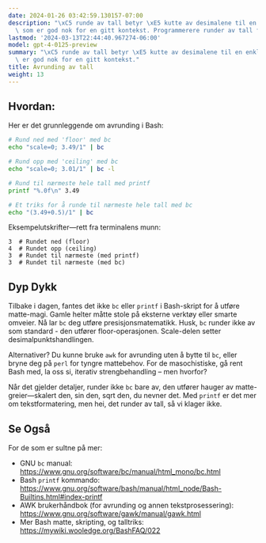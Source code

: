 ```yaml
---
date: 2024-01-26 03:42:59.130157-07:00
description: "\xC5 runde av tall betyr \xE5 kutte av desimalene til en enklere verdi\
  \ som er god nok for en gitt kontekst. Programmerere runder av tall for \xE5 forenkle\u2026"
lastmod: '2024-03-13T22:44:40.967274-06:00'
model: gpt-4-0125-preview
summary: "\xC5 runde av tall betyr \xE5 kutte av desimalene til en enklere verdi som\
  \ er god nok for en gitt kontekst."
title: Avrunding av tall
weight: 13
---
```


## Hvordan:
Her er det grunnleggende om avrunding i Bash:

```Bash
# Rund ned med 'floor' med bc
echo "scale=0; 3.49/1" | bc

# Rund opp med 'ceiling' med bc
echo "scale=0; 3.01/1" | bc -l

# Rund til nærmeste hele tall med printf
printf "%.0f\n" 3.49

# Et triks for å runde til nærmeste hele tall med bc
echo "(3.49+0.5)/1" | bc
```

Eksempelutskrifter—rett fra terminalens munn:

```
3  # Rundet ned (floor)
4  # Rundet opp (ceiling)
3  # Rundet til nærmeste (med printf)
3  # Rundet til nærmeste (med bc)
```

## Dyp Dykk
Tilbake i dagen, fantes det ikke `bc` eller `printf` i Bash-skript for å utføre matte-magi. Gamle helter måtte stole på eksterne verktøy eller smarte omveier. Nå lar `bc` deg utføre presisjonsmatematikk. Husk, `bc` runder ikke av som standard - den utfører floor-operasjonen. Scale-delen setter desimalpunktshandlingen.

Alternativer? Du kunne bruke `awk` for avrunding uten å bytte til `bc`, eller bryne deg på `perl` for tyngre mattebehov. For de masochistiske, gå rent Bash med, la oss si, iterativ strengbehandling – men hvorfor?

Når det gjelder detaljer, runder ikke `bc` bare av, den utfører hauger av matte-greier—skalert den, sin den, sqrt den, du nevner det. Med `printf` er det mer om tekstformatering, men hei, det runder av tall, så vi klager ikke.

## Se Også
For de som er sultne på mer:

- GNU `bc` manual: https://www.gnu.org/software/bc/manual/html_mono/bc.html
- Bash `printf` kommando: https://www.gnu.org/software/bash/manual/html_node/Bash-Builtins.html#index-printf
- AWK brukerhåndbok (for avrunding og annen tekstprosessering): https://www.gnu.org/software/gawk/manual/gawk.html
- Mer Bash matte, skripting, og talltriks: https://mywiki.wooledge.org/BashFAQ/022
